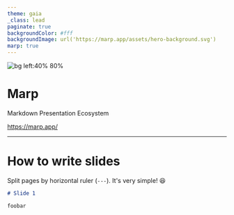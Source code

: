 ```yaml
---
theme: gaia
_class: lead
paginate: true
backgroundColor: #fff
backgroundImage: url('https://marp.app/assets/hero-background.svg')
marp: true
---
```


![bg left:40% 80%](https://marp.app/assets/marp.svg)

# **Marp**

Markdown Presentation Ecosystem

<https://marp.app/>

---

# How to write slides

Split pages by horizontal ruler (`---`). It's very simple! :satisfied:

```markdown
# Slide 1

foobar
